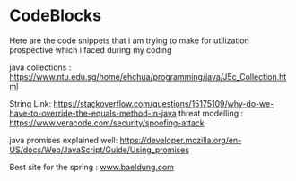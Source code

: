 # CodeBlocks
Here are the code snippets that i am trying to make for utilization prospective which i faced during my coding 


java collections : https://www.ntu.edu.sg/home/ehchua/programming/java/J5c_Collection.html

String Link: https://stackoverflow.com/questions/15175109/why-do-we-have-to-override-the-equals-method-in-java
threat modelling : https://www.veracode.com/security/spoofing-attack

java promises explained well: https://developer.mozilla.org/en-US/docs/Web/JavaScript/Guide/Using_promises

Best site for the spring :
www.baeldung.com
